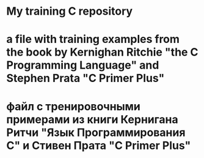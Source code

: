 # My training C repository

# a file with training examples from the book by Kernighan Ritchie "the C Programming Language" and Stephen Prata "C Primer Plus"

# файл с тренировочными примерами из книги Кернигана Ритчи "Язык Программирования С" и Стивен Прата "C Primer Plus"
